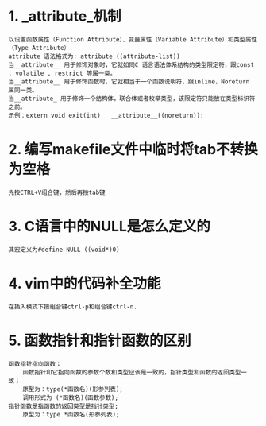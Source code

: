 # 1. _attribute_机制
    以设置函数属性（Function Attribute）、变量属性（Variable Attribute）和类型属性（Type Attribute）
    attribute 语法格式为: attribute ((attribute-list))
    当__attribute__ 用于修饰对象时，它就如同C 语言语法体系结构的类型限定符，跟const , volatile , restrict 等属一类。
    当__attribute__ 用于修饰函数时，它就相当于一个函数说明符，跟inline，Noreturn 属同一类。
    当__attribute_ 用于修饰一个结构体，联合体或者枚举类型，该限定符只能放在类型标识符之前。
    示例：extern void exit(int)   __attribute__((noreturn));
# 2. 编写makefile文件中临时将tab不转换为空格
    先按CTRL+V组合键，然后再按tab键
# 3. C语言中的NULL是怎么定义的
    其宏定义为#define NULL ((void*)0)
# 4. vim中的代码补全功能
    在插入模式下按组合键ctrl-p和组合键ctrl-n.
# 5. 函数指针和指针函数的区别
    函数指针指向函数；
        函数指针和它指向函数的参数个数和类型应该是一致的，指针类型和函数的返回类型一致；
        原型为：type(*函数名)(形参列表); 
        调用形式为 (*函数名)(函数参数);
    指针函数是指函数的返回类型是指针类型;
        原型为：type *函数名(形参列表);

